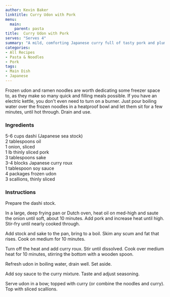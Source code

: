 ```yaml
---
author: Kevin Baker
linktitle: Curry Udon with Pork
menu:
  main:
    parent: pasta
title:  Curry Udon with Pork
serves: "Serves 4"
summary: "A mild, comforting Japanese curry full of tasty pork and plump udon noodles."
categories:
- All Recipes
- Pasta & Noodles
- Pork
tags: 
- Main Dish
- Japanese
---
```


Frozen udon and ramen noodles are worth dedicating some freezer space to, as they make so many quick and filling meals possible. If you have an electric kettle, you don't even need to turn on a burner. Just pour boiling water over the frozen noodles in a heatproof bowl and let them sit for a few minutes, until hot through.  Drain and use.

### Ingredients

<div class="ingredient-list">

5-6 cups dashi (Japanese sea stock)  
2 tablespoons oil  
1 onion, sliced  
1 lb thinly sliced pork  
3 tablespoons sake  
3-4 blocks Japanese curry roux  
1 tablespoon soy sauce  
4 packages frozen udon  
3 scallions, thinly sliced  

</div>

### Instructions
Prepare the dashi stock.

In a large, deep frying pan or Dutch oven, heat oil on med-high and saute the onion until soft, about 10 minutes. Add pork and increase heat until high. Stir-fry until nearly cooked through.

Add stock and sake to the pan, bring to a boil. Skim any scum and fat that rises. Cook on medium for 10 minutes.

Turn off the heat and add curry roux. Stir until dissolved. Cook over medium heat for 10 minutes, stirring the bottom with a wooden spoon.

Refresh udon in boiling water, drain well. Set aside.

Add soy sauce to the curry mixture. Taste and adjust seasoning.

Serve udon in a bow; topped with curry (or combine the noodles and curry).  Top with sliced scallions.
